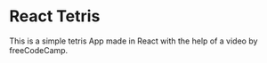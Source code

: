 # React Tetris

This is a simple tetris App made in React with the help of a video by freeCodeCamp.
